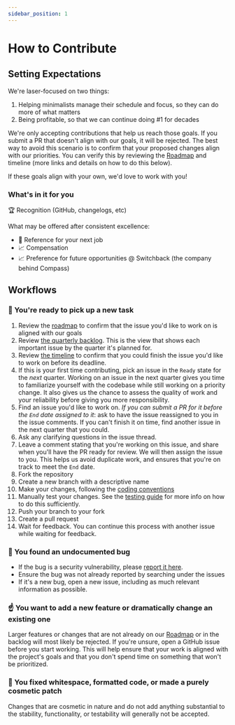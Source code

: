 ```yaml
---
sidebar_position: 1
---
```


# How to Contribute

## Setting Expectations

We're laser-focused on two things:

1. Helping minimalists manage their schedule and focus, so they can do more of what matters
2. Being profitable, so that we can continue doing #1 for decades

We're only accepting contributions that help us reach those goals. If you submit a PR that doesn't align with our goals, it will be rejected. The best way to avoid this scenario is to confirm that your proposed changes align with our priorities. You can verify this by reviewing the [Roadmap](../roadmap.md) and timeline (more links and details on how to do this below).

If these goals align with your own, we'd love to work with you!

### What's in it for you

🏆 Recognition (GitHub, changelogs, etc)

What may be offered after consistent excellence:

- 📝 Reference for your next job 
- 📈 Compensation
- 📈 Preference for future opportunities @ Switchback (the company behind Compass)

## Workflows

### 🏁 You're ready to pick up a new task

1. Review the [roadmap](../roadmap.md) to confirm that the issue you'd like to work on is aligned with our goals
1. Review [the quarterly backlog](https://github.com/orgs/SwitchbackTech/projects/4/views/8). This is the view that shows each important issue by the quarter it's planned for.
1. Review [the timeline](https://github.com/orgs/SwitchbackTech/projects/4/views/7) to confirm that you could finish the issue you'd like to work on before its deadline.
1. If this is your first time contributing, pick an issue in the `Ready` state for the _next_ quarter. Working on an issue in the next quarter gives you time to familiarize yourself with the codebase while still working on a priority change. It also gives us the chance to assess the quality of work and your reliability before giving you more responsibility.
1. Find an issue you'd like to work on. _If you can submit a PR for it before the `End` date assigned to it_: ask to have the issue reassigned to you in the issue comments. If you can't finish it on time, find another issue in the next quarter that you could.
1. Ask any clarifying questions in the issue thread.
1. Leave a comment stating that you're working on this issue, and share when you'll have the PR ready for review. We will then assign the issue to you. This helps us avoid duplicate work, and ensures that you're on track to meet the `End` date.
1. Fork the repository
1. Create a new branch with a descriptive name
1. Make your changes, following the [coding conventions](./convention-guide.md)
1. Manually test your changes. See the [testing guide](./testing-guide.md) for more info on how to do this sufficiently.
1. Push your branch to your fork
1. Create a pull request
1. Wait for feedback. You can continue this process with another issue while waiting for feedback.

### 🐞 You found an undocumented bug

- If the bug is a security vulnerability, please [report it here](https://github.com/SwitchbackTech/compass/security).
- Ensure the bug was not already reported by searching under the issues
- If it's a new bug, open a new issue, including as much relevant information as possible.

### ☝️ You want to add a new feature or dramatically change an existing one

Larger features or changes that are not already on our [Roadmap](../roadmap.md) or in the backlog will most likely be rejected. If you're unsure, open a GitHub issue before you start working. This will help ensure that your work is aligned with the project's goals and that you don't spend time on something that won't be prioritized.

### 💅 You fixed whitespace, formatted code, or made a purely cosmetic patch

Changes that are cosmetic in nature and do not add anything substantial to the stability, functionality, or testability will generally not be accepted.
